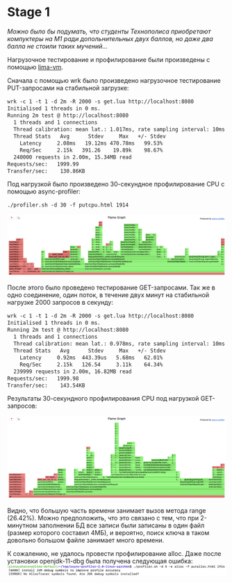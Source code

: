 <h1>Stage 1</h1>

*Можно было бы подумать, что студенты Технополиса приобретают компуктеры на М1 ради допольнительных двух баллов, но даже два балла не стоили таких мучений...*

Нагрузочное тестирование и профилирование были произведены с помощью [lima-vm](https://github.com/lima-vm/lima).

Сначала с помощью wrk было произведено нагрузочное тестирование PUT-запросами на стабильной загрузке:

```
wrk -c 1 -t 1 -d 2m -R 2000 -s get.lua http://localhost:8080
Initialised 1 threads in 0 ms.
Running 2m test @ http://localhost:8080
  1 threads and 1 connections
  Thread calibration: mean lat.: 1.017ms, rate sampling interval: 10ms
  Thread Stats   Avg      Stdev     Max   +/- Stdev
    Latency     2.08ms   19.12ms 470.78ms   99.53%
    Req/Sec     2.15k   391.26    19.89k    98.67%
  240000 requests in 2.00m, 15.34MB read
Requests/sec:   1999.99
Transfer/sec:    130.86KB
```

Под нагрузкой было произведено 30-секундное профилирование CPU с помощью async-profiler:

```
./profiler.sh -d 30 -f putcpu.html 1914
```

![CPU (put)](putcpu.png)

После этого было проведено тестирование GET-запросами. Так же в одно соединение, один поток, в течение двух минут на стабильной нагрузке 2000 запросов в секунду:

```
wrk -c 1 -t 1 -d 2m -R 2000 -s get.lua http://localhost:8080
Initialised 1 threads in 0 ms.
Running 2m test @ http://localhost:8080
  1 threads and 1 connections
  Thread calibration: mean lat.: 0.978ms, rate sampling interval: 10ms
  Thread Stats   Avg      Stdev     Max   +/- Stdev
    Latency     0.92ms  443.39us   5.68ms   62.01%
    Req/Sec     2.15k   126.54     3.11k    64.34%
  239999 requests in 2.00m, 16.82MB read
Requests/sec:   1999.98
Transfer/sec:    143.54KB
```

Результаты 30-секундного профилирования CPU под нагрузкой GET-запросов:

![CPU (get)](getcpu.png)

Видно, что большую часть времени занимает вызов метода range (26.42%). Можно предположить, что это связано с тем, что при 2-минутном заполнении БД все записи были записаны в один файл (размер которого составил 4МБ), и вероятно, поиск ключа в таком довольно большом файле занимает много времени.

К сожалению, не удалось провести профилирование alloc. Даже после установки openjdk-11-dbg была получена следующая ошибка:
![error](error.png)